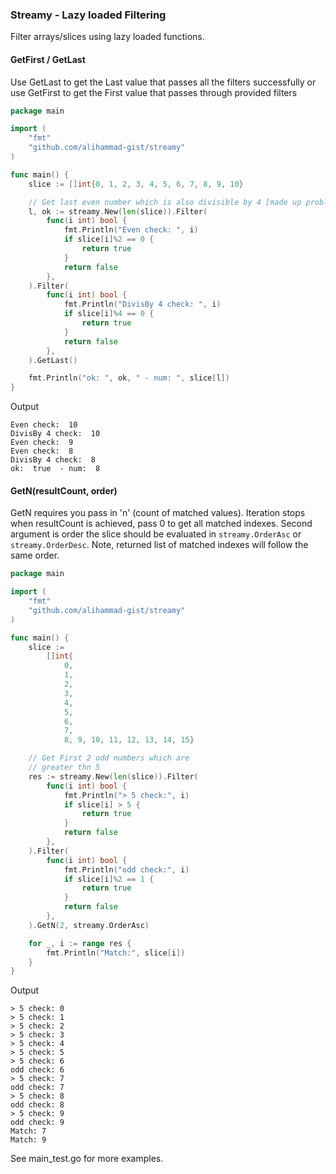 ### Streamy - Lazy loaded Filtering

Filter arrays/slices using lazy loaded functions.


#### GetFirst / GetLast
Use GetLast to get the Last value that passes all the filters successfully or use GetFirst
to get the First value that passes through provided filters

```go
package main

import (
	"fmt"
	"github.com/alihammad-gist/streamy"
)

func main() {
	slice := []int{0, 1, 2, 3, 4, 5, 6, 7, 8, 9, 10}

	// Get last even number which is also divisible by 4 [made up problem using 2 filters]
	l, ok := streamy.New(len(slice)).Filter(
		func(i int) bool {
			fmt.Println("Even check: ", i)
			if slice[i]%2 == 0 {
				return true
			}
			return false
		},
	).Filter(
		func(i int) bool {
			fmt.Println("DivisBy 4 check: ", i)
			if slice[i]%4 == 0 {
				return true
			}
			return false
		},
	).GetLast()

	fmt.Println("ok: ", ok, " - num: ", slice[l])
}
```

Output

```
Even check:  10
DivisBy 4 check:  10
Even check:  9
Even check:  8
DivisBy 4 check:  8
ok:  true  - num:  8
```

#### GetN(resultCount, order)
GetN requires you pass in 'n' (count of matched values). Iteration stops when resultCount is achieved, pass 0 to get all matched indexes. Second argument is order the slice should be evaluated in `streamy.OrderAsc` or `streamy.OrderDesc`. Note, returned list of matched indexes will follow the same order.

```go
package main

import (
	"fmt"
	"github.com/alihammad-gist/streamy"
)

func main() {
	slice :=
		[]int{
			0,
			1,
			2,
			3,
			4,
			5,
			6,
			7,
			8, 9, 10, 11, 12, 13, 14, 15}

	// Get First 2 odd numbers which are
	// greater thn 5
	res := streamy.New(len(slice)).Filter(
		func(i int) bool {
			fmt.Println("> 5 check:", i)
			if slice[i] > 5 {
				return true
			}
			return false
		},
	).Filter(
		func(i int) bool {
			fmt.Println("odd check:", i)
			if slice[i]%2 == 1 {
				return true
			}
			return false
		},
	).GetN(2, streamy.OrderAsc)

	for _, i := range res {
		fmt.Println("Match:", slice[i])
	}
}
```

Output
```
> 5 check: 0
> 5 check: 1
> 5 check: 2
> 5 check: 3
> 5 check: 4
> 5 check: 5
> 5 check: 6
odd check: 6
> 5 check: 7
odd check: 7
> 5 check: 8
odd check: 8
> 5 check: 9
odd check: 9
Match: 7
Match: 9
```

See main_test.go for more examples.
